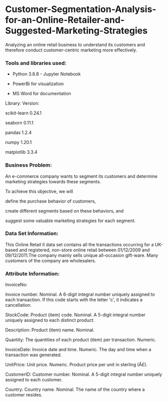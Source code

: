 # Customer-Segmentation-Analysis-for-an-Online-Retailer-and-Suggested-Marketing-Strategies


Analyzing an online retail business to understand its customers and therefore conduct customer-centric marketing more effectively.



### Tools and libraries used:


- Python 3.8.8 - Jupyter Notebook


- PowerBi for visualization



- MS Word for documentation


Library:                   Version:


scikit-learn              0.24.1


seaborn                   0.11.1


pandas                    1.2.4


numpy                     1.20.1


matplotlib                3.3.4



### Business Problem:

An e-commerce company wants to segment its customers and determine marketing strategies towards these segments.


To achieve this objective, we will


define the purchase behavior of customers,


create different segments based on these behaviors, and


suggest some valuable marketing strategies for each segment.


### Data Set Information:


This Online Retail II data set contains all the transactions occurring for a UK-based and registered, non-store online retail between 01/12/2009 and 09/12/2011.The company mainly sells unique all-occasion gift-ware. Many customers of the company are wholesalers.


### Attribute Information:


InvoiceNo:


Invoice number. Nominal. A 6-digit integral number uniquely assigned to each transaction. If this code starts with the letter 'c', it indicates a cancellation.


StockCode:
Product (item) code. Nominal. A 5-digit integral number uniquely assigned to each distinct product.


Description:
Product (item) name. Nominal.


Quantity:
The quantities of each product (item) per transaction. Numeric.


InvoiceDate:
Invoice date and time. Numeric. The day and time when a transaction was generated.


UnitPrice:
Unit price. Numeric. Product price per unit in sterling (Â£).


CustomerID:
Customer number. Nominal. A 5-digit integral number uniquely assigned to each customer.


Country:
Country name. Nominal. The name of the country where a customer resides.


